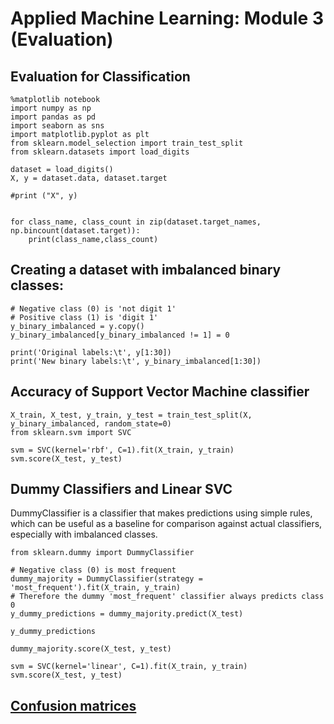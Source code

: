# Applied Machine Learning: Module 3 (Evaluation)

## Evaluation for Classification

```
%matplotlib notebook
import numpy as np
import pandas as pd
import seaborn as sns
import matplotlib.pyplot as plt
from sklearn.model_selection import train_test_split
from sklearn.datasets import load_digits

dataset = load_digits()
X, y = dataset.data, dataset.target

#print ("X", y)


for class_name, class_count in zip(dataset.target_names, np.bincount(dataset.target)):
    print(class_name,class_count)

```

## Creating a dataset with imbalanced binary classes:  
```
# Negative class (0) is 'not digit 1' 
# Positive class (1) is 'digit 1'
y_binary_imbalanced = y.copy()
y_binary_imbalanced[y_binary_imbalanced != 1] = 0

print('Original labels:\t', y[1:30])
print('New binary labels:\t', y_binary_imbalanced[1:30])
```

## Accuracy of Support Vector Machine classifier

```
X_train, X_test, y_train, y_test = train_test_split(X, y_binary_imbalanced, random_state=0)
from sklearn.svm import SVC

svm = SVC(kernel='rbf', C=1).fit(X_train, y_train)
svm.score(X_test, y_test)
```

## Dummy Classifiers and Linear SVC

DummyClassifier is a classifier that makes predictions using simple rules, which can be useful as a baseline for comparison against actual classifiers, especially with imbalanced classes.

```
from sklearn.dummy import DummyClassifier

# Negative class (0) is most frequent
dummy_majority = DummyClassifier(strategy = 'most_frequent').fit(X_train, y_train)
# Therefore the dummy 'most_frequent' classifier always predicts class 0
y_dummy_predictions = dummy_majority.predict(X_test)

y_dummy_predictions

dummy_majority.score(X_test, y_test)

svm = SVC(kernel='linear', C=1).fit(X_train, y_train)
svm.score(X_test, y_test)

```

## [Confusion matrices](confusion-matrices.md "1")

